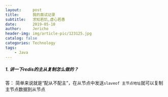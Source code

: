 ```yaml
---
layout:     post
title:      我的面试记录
subtitle:   求知若饥,虚心若愚
date:       2019-05-10
author:     Jericho
header-img: img/article-pic/123125.jpg
catalog: false
categories: Technology
tags:
    - Java
---
```


##### 1. 讲一下redis的主从复制怎么做的？
答： 简单来说就是“配从不配主”，在从节点中发送`slaveof 主节点地址`就可以复制主节点数据到从节点<br/>




